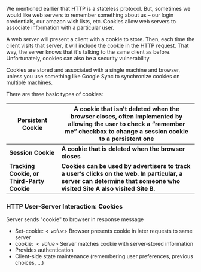
We mentioned earlier that HTTP is a stateless protocol. But, sometimes we would like web servers to remember something about us – our login credentials, our amazon wish lists, etc. Cookies allow web servers to associate information with a particular user.

A web server will present a client with a cookie to store. Then, each time the client visits that server, it will include the cookie in the HTTP request. That way, the server knows that it's talking to the same client as before. Unfortunately, cookies can also be a security vulnerability.

Cookies are stored and associated with a single machine and browser, unless you use something like Google Sync to synchronize cookies on multiple machines.

There are three basic types of cookies:

| Persistent Cookie <br> | A cookie that isn't deleted when the browser closes, often implemented by allowing the user to check a “remember me” checkbox to change a session cookie to a persistent one |
| ---- | ---- |
| **Session Cookie** | **A cookie that is deleted when the browser closes** |
| **Tracking Cookie, or Third-Party Cookie** | **Cookies can be used by advertisers to track a user’s clicks on the web. In particular, a server can determine that someone who visited Site A also visited Site B.** |

### HTTP User-Server Interaction: Cookies
Server sends "cookie" to browser in response message
- Set-cookie:$<value>$
Browser presents cookie in later requests to same server
- cookie: $<value>$
Server matches cookie with server-stored information
- Provides authentication
- Client-side state maintenance (remembering user preferences, previous choices, ...)


 